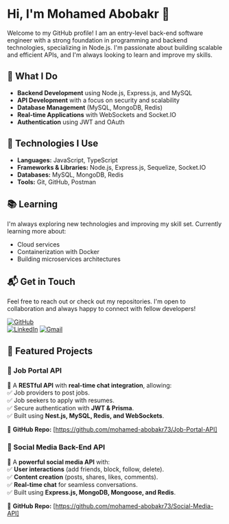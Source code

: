 # Hi, I'm Mohamed Abobakr 👋  

Welcome to my GitHub profile! I am an entry-level back-end software engineer with a strong foundation in programming and backend technologies, specializing in Node.js. I'm passionate about building scalable and efficient APIs, and I'm always looking to learn and improve my skills.  

## 🚀 What I Do  
- **Backend Development** using Node.js, Express.js, and MySQL  
- **API Development** with a focus on security and scalability  
- **Database Management** (MySQL, MongoDB, Redis)  
- **Real-time Applications** with WebSockets and Socket.IO  
- **Authentication** using JWT and OAuth  

## 🔧 Technologies I Use  
- **Languages:** JavaScript, TypeScript  
- **Frameworks & Libraries:** Node.js, Express.js, Sequelize, Socket.IO  
- **Databases:** MySQL, MongoDB, Redis  
- **Tools:** Git, GitHub, Postman  

## 📚 Learning  
I'm always exploring new technologies and improving my skill set. Currently learning more about:  
- Cloud services  
- Containerization with Docker  
- Building microservices architectures  

## 📬 Get in Touch  
Feel free to reach out or check out my repositories. I'm open to collaboration and always happy to connect with fellow developers!  

[![GitHub](https://img.shields.io/badge/GitHub-100000?style=for-the-badge&logo=github&logoColor=white)](https://github.com/mohamed-abobakr73)  
[![LinkedIn](https://img.shields.io/badge/LinkedIn-0077B5?style=for-the-badge&logo=linkedin&logoColor=white)](https://www.linkedin.com/in/mohamed-abobakr7/)
[![Gmail](https://img.shields.io/badge/Gmail-D14836?style=for-the-badge&logo=gmail&logoColor=white)](mailto:mohamedabobakr045@gmail.com)  


## 🚀 Featured Projects  

### 🔹 Job Portal API  
📌 A **RESTful API** with **real-time chat integration**, allowing:  
✅ Job providers to post jobs.  
✅ Job seekers to apply with resumes.  
✅ Secure authentication with **JWT & Prisma**.  
✅ Built using **Nest.js, MySQL, Redis, and WebSockets**.  

🔗 **GitHub Repo:** [https://github.com/mohamed-abobakr73/Job-Portal-API]  

### 🔹 Social Media Back-End API  
📌 A **powerful social media API** with:  
✅ **User interactions** (add friends, block, follow, delete).  
✅ **Content creation** (posts, shares, likes, comments).  
✅ **Real-time chat** for seamless conversations.  
✅ Built using **Express.js, MongoDB, Mongoose, and Redis**.  

🔗 **GitHub Repo:** [https://github.com/mohamed-abobakr73/Social-Media-API]  

